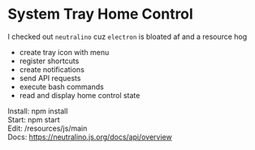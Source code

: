 # System Tray Home Control

I checked out `neutralino` cuz `electron` is bloated af and a resource hog


- create tray icon with menu
- register shortcuts
- create notifications
- send API requests
- execute bash commands
- read and display home control state



Install:    npm install  
Start:      npm start  
Edit:       /resources/js/main  
Docs:       https://neutralino.js.org/docs/api/overview  

